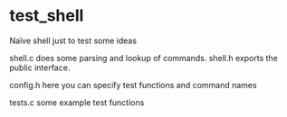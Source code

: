# test_shell
Naïve shell just to test some ideas

shell.c
does some parsing and lookup of commands.
shell.h exports the public interface.

config.h
here you can specify test functions and command names

tests.c
some example test functions
